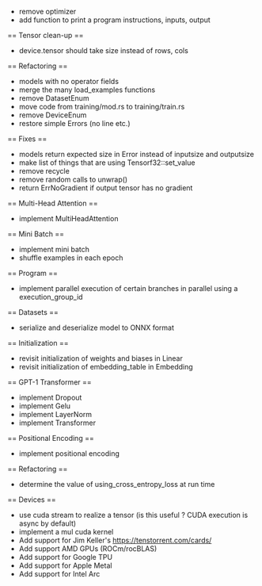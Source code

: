 - remove optimizer
- add function to print a program instructions, inputs, output

== Tensor clean-up ==

- device.tensor should take size instead of rows, cols

== Refactoring ==

- models with no operator fields
- merge the many load_examples functions
- remove DatasetEnum
- move code from training/mod.rs to training/train.rs
- remove DeviceEnum
- restore simple Errors (no line etc.)

== Fixes ==

- models return expected size in Error instead of inputsize and outputsize
- make list of things that are using Tensorf32::set_value
- remove recycle
- remove random calls to unwrap()
- return ErrNoGradient if output tensor has no gradient

== Multi-Head Attention ==

- implement MultiHeadAttention

== Mini Batch ==

- implement mini batch
- shuffle examples in each epoch

== Program ==

- implement parallel execution of certain branches in parallel using a execution_group_id

== Datasets ==

- serialize and deserialize model to ONNX format

== Initialization ==

- revisit initialization of weights and biases in Linear
- revisit initialization of embedding_table in Embedding

== GPT-1 Transformer ==

- implement Dropout
- implement Gelu
- implement LayerNorm
- implement Transformer

== Positional Encoding ==

- implement positional encoding

== Refactoring ==

- determine the value of using_cross_entropy_loss at run time

== Devices ==

- use cuda stream to realize a tensor (is this useful ? CUDA execution is async by default)
- implement a mul cuda kernel
- Add support for Jim Keller's https://tenstorrent.com/cards/
- Add support AMD GPUs (ROCm/rocBLAS)
- Add support for Google TPU
- Add support for Apple Metal
- Add support for Intel Arc
